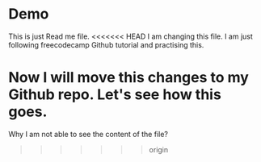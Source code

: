 # Demo

This is just Read me file. 
<<<<<<< HEAD
I am changing this file. 
I am just following freecodecamp Github tutorial and practising this.

Now I will move this changes to my Github repo. 
Let's see how this goes.
=======
Why I am not able to see the content of the file?

>>>>>>> origin
